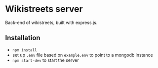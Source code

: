 # Wikistreets server

Back-end of wikistreets, built with express.js.

## Installation

- `npm install`
- set up `.env` file based on `example.env` to point to a mongodb instance
- `npm start-dev` to start the server
